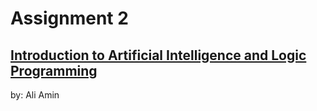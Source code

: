 # Assignment 2

## [Introduction to Artificial Intelligence and Logic Programming](A2-Ali-Amin.ipynb)

by: Ali Amin
